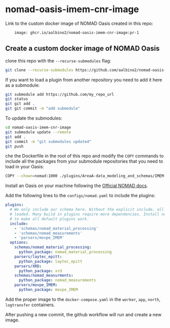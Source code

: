 # nomad-oasis-imem-cnr-image

Link to the custom docker image of NOMAD Oasis created in this repo:

```sh
    image: ghcr.io/aalbino2/nomad-oasis-imem-cnr-image:pr-1
```

## Create a custom docker image of NOMAD Oasis

clone this repo with the `--recurse-submodules` flag:

```sh
git clone --recurse-submodules https://github.com/aalbino2/nomad-oasis-imem-cnr-image.git
```

If you want to load a plugin from another repository you need to add it here as a submodule:

```sh
git submodule add https://github.com/my_repo_url
git status
git git add .
git git commit -m "add submodule"
```

To update the submodules:

```sh
cd nomad-oasis-imem-cnr-image
git submodule update --remote
git add .
git commit -m "git submodules updated"
git push 
```

che the Dockerfile in the root of this repo and modify the `COPY` commands to include all the packages from your submodule repositories that you need to load in your Oasis:

```sh
COPY --chown=nomad:1000 ./plugins/AreaA-data_modeling_and_schemas/IMEM-CNR_plugin/src/movpe_IMEM /app/plugins/movpe_IMEM
```

Install an Oasis on your machine following the [Official NOMAD docs](https://nomad-lab.eu/prod/v1/staging/docs/howto/oasis/install.html).

Add the following lines to the `configs/nomad.yaml` to include the plugins:

```yaml
plugins:
  # We only include our schema here. Without the explicit include, all plugins will be
  # loaded. Many build in plugins require more dependencies. Install nomad-lab[parsing]
  # to make all default plugins work.
  include:
    - 'schemas/nomad_material_processing'
    - 'schemas/nomad_measurements'
    - 'parsers/movpe_IMEM'
  options:
    schemas/nomad_material_processing:
      python_package: nomad_material_processing
    parsers/laytec_epitt:
      python_package: laytec_epitt
    parsers/XRD:
      python_package: xrd
    schemas/nomad_measurments:
      python_package: nomad_measurements
    parsers/movpe_IMEM:
      python_package: movpe_IMEM
```

Add the proper image to the `docker-compose.yaml` in the `worker`, `app`, `north`, `logtransfer` containers.

After pushing a new commit, the github workflow will run and create a new image.